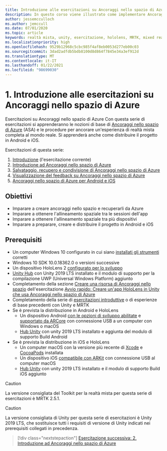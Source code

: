 ```yaml
---
title: Introduzione alle esercitazioni su Ancoraggi nello spazio di Azure
description: In questo corso viene illustrato come implementare Ancoraggi nello spazio di Azure in un'applicazione di realtà mista.
author: jessemcculloch
ms.author: jemccull
ms.date: 07/01/2020
ms.topic: article
keywords: realtà mista, unity, esercitazione, hololens, MRTK, mixed reality toolkit, UWP, ancoraggi nello spazio di Azure, ios, android, Windows 10, ARCore, macOS, Android Build Support, ARKit
ms.localizationpriority: high
ms.openlocfilehash: 9529b12968c5cbc985f4af8eb0053d277eb00c03
ms.sourcegitcommit: 3dad2adfdb5bdb8100d8d864f7845e34a3ef912d
ms.translationtype: MT
ms.contentlocale: it-IT
ms.lasthandoff: 01/22/2021
ms.locfileid: "98699030"
---
```

# <a name="1-introduction-to-the-azure-spatial-anchors-tutorials"></a>1. Introduzione alle esercitazioni su Ancoraggi nello spazio di Azure

Esercitazioni su Ancoraggi nello spazio di Azure Con questa serie di esercitazioni si apprenderanno le nozioni di base di <a href="https://azure.microsoft.com/services/spatial-anchors" target="_blank">Ancoraggi nello spazio di Azure</a> (ASA) e le procedure per ancorare un'esperienza di realtà mista completa al mondo reale. Si apprenderà anche come distribuire il progetto in Android e iOS.

Esercitazioni di questa serie:

1. [Introduzione](mr-learning-asa-01.md) (l'esercitazione corrente)
2. [Introduzione ad Ancoraggi nello spazio di Azure](mr-learning-asa-02.md)
3. [Salvataggio, recupero e condivisione di Ancoraggi nello spazio di Azure](mr-learning-asa-03.md)
4. [Visualizzazione del feedback su Ancoraggi nello spazio di Azure](mr-learning-asa-04.md)
5. [Ancoraggi nello spazio di Azure per Android e iOS](mr-learning-asa-05.md)

## <a name="objectives"></a>Obiettivi

* Imparare a creare ancoraggi nello spazio e recuperarli da Azure
* Imparare a ottenere l'allineamento spaziale tra le sessioni dell'app
* Imparare a ottenere l'allineamento spaziale tra più dispositivi
* Imparare a preparare, creare e distribuire il progetto in Android e iOS

## <a name="prerequisites"></a>Prerequisiti

* Un computer Windows 10 configurato in cui siano [installati gli strumenti](../../install-the-tools.md) corretti
* Windows 10 SDK 10.0.18362.0 o versioni successive
* Un dispositivo HoloLens 2 [configurato per lo sviluppo](../../platform-capabilities-and-apis/using-visual-studio.md#enabling-developer-mode)
* <a href="https://docs.unity3d.com/Manual/GettingStartedInstallingHub.html" target="_blank">Unity Hub</a> con Unity 2019 LTS installato e il modulo di supporto per la compilazione UWP (Universal Windows Platform) aggiunto
* Completamento della sezione [Creare una risorsa di Ancoraggi nello spazio](https://docs.microsoft.com/azure/spatial-anchors/quickstarts/get-started-unity-hololens#create-a-spatial-anchors-resource) dell'esercitazione [Avvio rapido: Creare un'app HoloLens in Unity che usa Ancoraggi nello spazio di Azure](https://docs.microsoft.com/azure/spatial-anchors/quickstarts/get-started-unity-hololens)
* Completamento della serie di [esercitazioni introduttive](mr-learning-base-01.md) o di esperienze di base precedenti con Unity e MRTK
* Se è prevista la distribuzione in Android e HoloLens
  * Un dispositivo Android <a href="https://developer.android.com/studio/debug/dev-options" target="_blank">con le opzioni di sviluppo abilitate</a> e <a href="https://developers.google.com/ar/discover/supported-devices" target="_blank">supportato da ARCore</a> con connessione USB a un computer con Windows o macOS
  * <a href="https://docs.unity3d.com/Manual/GettingStartedInstallingHub.html" target="_blank">Hub Unity</a> con unity 2019 LTS installato e aggiunta del modulo di supporto Build Android
* Se è prevista la distribuzione in iOS e HoloLens
  * Un computer macOS con la versione più recente di <a href="https://geo.itunes.apple.com/us/app/xcode/id497799835?mt=12" target="_blank">Xcode</a> e <a href="https://cocoapods.org" target="_blank">CocoaPods</a> installata
  * Un dispositivo iOS <a href="https://developer.apple.com/documentation/arkit/verifying_device_support_and_user_permission" target="_blank">compatibile con ARKit</a> con connessione USB al computer macOS
  * <a href="https://docs.unity3d.com/Manual/GettingStartedInstallingHub.html" target="_blank">Hub Unity</a> con unity 2019 LTS installato e il modulo di supporto Build iOS aggiunto

> [!CAUTION]
> La versione consigliata del Toolkit per la realtà mista per questa serie di esercitazioni è MRTK 2.5.1.

> [!CAUTION]
> La versione consigliata di Unity per questa serie di esercitazioni è Unity 2019 LTS, che sostituisce tutti i requisiti di versione di Unity indicati nei prerequisiti collegati in precedenza.

> [!div class="nextstepaction"]
> [Esercitazione successiva: 2. Introduzione ad Ancoraggi nello spazio di Azure](mr-learning-asa-02.md)
